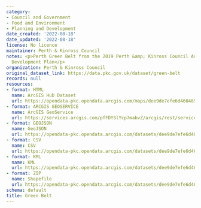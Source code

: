 ```yaml
---
category:
- Council and Government
- Food and Environment
- Planning and Development
date_created: '2022-08-18'
date_updated: '2022-08-18'
license: No licence
maintainer: Perth & Kinross Council
notes: <p>Perth Green Belt from the 2019 Perth &amp; Kinross Council Adopted Local
  Development Plan</p>
organization: Perth & Kinross Council
original_dataset_link: https://data.pkc.gov.uk/dataset/green-belt
records: null
resources:
- format: HTML
  name: ArcGIS Hub Dataset
  url: https://opendata-pkc.opendata.arcgis.com/maps/dee9de7efe6d460489782d361b668d7b_0
- format: ARCGIS GEOSERVICE
  name: ArcGIS GeoService
  url: https://services.arcgis.com/pfFDYSlYcp7mabvZ/arcgis/rest/services/Green_Belt/FeatureServer/0
- format: GEOJSON
  name: GeoJSON
  url: https://opendata-pkc.opendata.arcgis.com/datasets/dee9de7efe6d460489782d361b668d7b_0.geojson?outSR=%7B%22latestWkid%22%3A27700%2C%22wkid%22%3A27700%7D
- format: CSV
  name: CSV
  url: https://opendata-pkc.opendata.arcgis.com/datasets/dee9de7efe6d460489782d361b668d7b_0.csv?outSR=%7B%22latestWkid%22%3A27700%2C%22wkid%22%3A27700%7D
- format: KML
  name: KML
  url: https://opendata-pkc.opendata.arcgis.com/datasets/dee9de7efe6d460489782d361b668d7b_0.kml?outSR=%7B%22latestWkid%22%3A27700%2C%22wkid%22%3A27700%7D
- format: ZIP
  name: Shapefile
  url: https://opendata-pkc.opendata.arcgis.com/datasets/dee9de7efe6d460489782d361b668d7b_0.zip?outSR=%7B%22latestWkid%22%3A27700%2C%22wkid%22%3A27700%7D
schema: default
title: Green Belt
---
```

